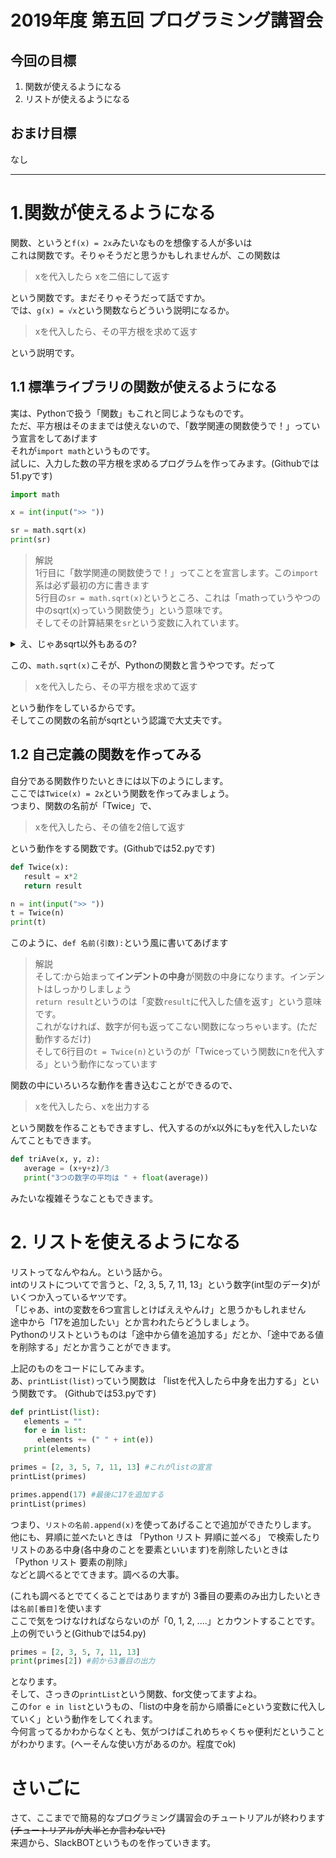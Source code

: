 # 2019年度 第五回 プログラミング講習会
## 今回の目標
1. 関数が使えるようになる
2. リストが使えるようになる
## おまけ目標
なし

---
# 1.関数が使えるようになる
関数、というと`f(x) = 2x`みたいなものを想像する人が多いは  
これは関数です。そりゃそうだと思うかもしれませんが、この関数は  
> xを代入したら xを二倍にして返す

という関数です。まだそりゃそうだって話ですか。  
では、`g(x) = √x`という関数ならどういう説明になるか。
> xを代入したら、その平方根を求めて返す

という説明です。

## 1.1 標準ライブラリの関数が使えるようになる
実は、Pythonで扱う「関数」もこれと同じようなものです。  
ただ、平方根はそのままでは使えないので、「数学関連の関数使うで！」っていう宣言をしてあげます  
それが`import math`というものです。  
試しに、入力した数の平方根を求めるプログラムを作ってみます。(Githubでは51.pyです)
```py
import math

x = int(input(">> "))

sr = math.sqrt(x)
print(sr)
```
> 解説  
> 1行目に「数学関連の関数使うで！」ってことを宣言します。この`import`系は必ず最初の方に書きます  
> 5行目の`sr = math.sqrt(x)`というところ、これは「mathっていうやつの中のsqrt(x)っていう関数使う」という意味です。  
> そしてその計算結果を`sr`という変数に入れています。

<details>
<summary>え、じゃあsqrt以外もあるの?</summary>
A. あります    
他にも、対数を計算する`math.log(x, base)`だとか、絶対値を計算する`math.fabs(x)`とか色々あります。(詳しく見たい人は[公式](https://docs.python.org/ja/3/library/math.html)見て下さい)
</details>

この、`math.sqrt(x)`こそが、Pythonの関数と言うやつです。だって
> xを代入したら、その平方根を求めて返す

という動作をしているからです。  
そしてこの関数の名前がsqrtという認識で大丈夫です。  

## 1.2 自己定義の関数を作ってみる
自分である関数作りたいときには以下のようにします。  
ここでは`Twice(x) = 2x`という関数を作ってみましょう。  
つまり、関数の名前が「Twice」で、
> xを代入したら、その値を2倍して返す  

という動作をする関数です。(Githubでは52.pyです)  
```py
def Twice(x):
   result = x*2
   return result

n = int(input(">> "))
t = Twice(n)
print(t)
```
このように、`def 名前(引数):`という風に書いてあげます  
> 解説  
> そして:から始まって**インデントの中身**が関数の中身になります。インデントはしっかりしましょう  
`return result`というのは「変数`result`に代入した値を返す」という意味です。  
これがなければ、数字が何も返ってこない関数になっちゃいます。(ただ動作するだけ)   
そして6行目の`t = Twice(n)`というのが「Twiceっていう関数にnを代入する」という動作になっています  

関数の中にいろいろな動作を書き込むことができるので、
> xを代入したら、xを出力する

という関数を作ることもできますし、代入するのがx以外にもyを代入したいなんてこともできます。
```py
def triAve(x, y, z):
   average = (x+y+z)/3
   print("3つの数字の平均は " + float(average))
```
みたいな複雑そうなこともできます。

# 2. リストを使えるようになる
リストってなんやねん。という話から。  
intのリストについてで言うと、「2, 3, 5, 7, 11, 13」という数字(int型のデータ)がいくつか入っているヤツです。  
「じゃあ、intの変数を6つ宣言しとけばええやんけ」と思うかもしれません  
途中から「17を追加したい」とか言われたらどうしましょう。  
Pythonのリストというものは「途中から値を追加する」だとか、「途中である値を削除する」だとか言うことができます。  

上記のものをコードにしてみます。  
あ、`printList(list)`っていう関数は 「listを代入したら中身を出力する」という関数です。 (Githubでは53.pyです)  
```py
def printList(list):
   elements = ""
   for e in list:
      elements += (" " + int(e))
   print(elements)

primes = [2, 3, 5, 7, 11, 13] #これがlistの宣言
printList(primes)

primes.append(17) #最後に17を追加する
printList(primes)
```

つまり、`リストの名前.append(x)`を使ってあげることで追加ができたりします。  
他にも、昇順に並べたいときは 「Python リスト 昇順に並べる」 で検索したり  
リストのある中身(各中身のことを要素といいます)を削除したいときは 「Python リスト 要素の削除」  
などと調べるとでてきます。調べるの大事。  

(これも調べるとでてくることではありますが) 3番目の要素のみ出力したいときは`名前[番目]`を使います  
ここで気をつけなければならないのが「0, 1, 2, ....」とカウントすることです。
上の例でいうと(Githubでは54.py)
```py
primes = [2, 3, 5, 7, 11, 13]
print(primes[2]) #前から3番目の出力
```
となります。  
そして、さっきの`printList`という関数、for文使ってますよね。  
この`for e in list`というもの、「listの中身を前から順番に`e`という変数に代入していく」という動作をしてくれます。  
今何言ってるかわからなくとも、気がつけばこれめちゃくちゃ便利だということがわかります。(へーそんな使い方があるのか。程度でok)  

# さいごに
さて、ここまでで簡易的なプログラミング講習会のチュートリアルが終わります ~~(チュートリアルが大半とか言わないで)~~  
来週から、SlackBOTというものを作っていきます。